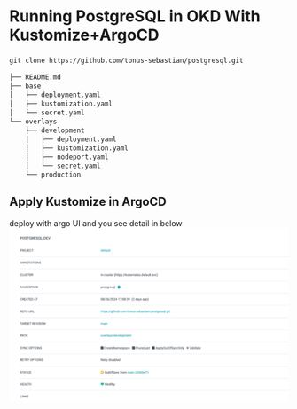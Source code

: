# Running PostgreSQL in OKD With Kustomize+ArgoCD
`git clone https://github.com/tonus-sebastian/postgresql.git`

```
├── README.md
├── base
│   ├── deployment.yaml
│   ├── kustomization.yaml
│   └── secret.yaml
└── overlays
    ├── development
    │   ├── deployment.yaml
    │   ├── kustomization.yaml
    │   ├── nodeport.yaml
    │   └── secret.yaml
    └── production

```
## Apply Kustomize in ArgoCD
deploy with argo UI and you see detail in below 
![Argo App Source Section](picture/argocd.png)